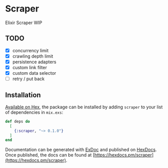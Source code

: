 # Scraper

Elixir Scraper WIP

## TODO

- [x] concurrency limit
- [x] crawling depth limit
- [x] persistence adapters
- [x] custom link filter
- [x] custom data selector
- [ ] retry / put back

## Installation

[Available on Hex](https://hex.pm/docs/publish), the package can be installed
by adding `scraper` to your list of dependencies in `mix.exs`:

```elixir
def deps do
  [
    {:scraper, "~> 0.1.0"}
  ]
end
```

Documentation can be generated with [ExDoc](https://github.com/elixir-lang/ex_doc)
and published on [HexDocs](https://hexdocs.pm). Once published, the docs can
be found at [https://hexdocs.pm/scraper](https://hexdocs.pm/scraper).
